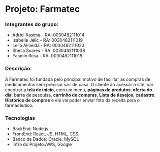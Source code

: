 <h1>Projeto: Farmatec </h1>

<h3>Integrantes do grupo: </h3>

<ul>
  <li>Adriel Kasima - RA: 0030482111014</li>
  <li>Isabelle Jelic - RA: 0030482111019</li>
  <li>Leila Almeida - RA: 0030482111023</li>
  <li>Sheila Soares - RA: 0030482111038</li>
  <li>Yasmin Rosa - RA: 0030482111018</li>
</ul>

<h3>Descrição: </h3>
<p> A Farmatec foi fundada pelo principal motivo de facilitar as compras de medicamentos sem precisar sair de casa.
 O cliente ao acessar o site, vai encotrar a <b>tela de ínicio</b>, com um menu, <b>páginas de produtos</b>,<b> oferta do dia</b>, barra de pesquisa, <b>carrinho de compras</b>, <b>Lista de desejos</b>, <b>cadastro</b>, <b>Histórico de compras</b> e ele vai poder enviar foto da receita para o farmacêutico.</p>

<h3>Tecnologias</h3>

<ul>
  <li>BackEnd: Node.js</li>
<li>FrontEnd: React, JS, HTML, CSS</li>
<li>Banco de Dados: Oracle, MySQL</li>
<li>Infra do Projeto:AWS, Google</li>
</ul>

